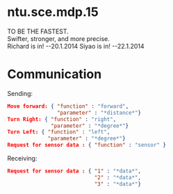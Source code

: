 ntu.sce.mdp.15
==============
TO BE THE FASTEST.  
Swifter, stronger, and more precise.  
Richard is in! --20.1.2014
Siyao is in! --22.1.2014

Communication
==============
Sending:
```json
Move forward: { "function" : "forward",
				"parameter" : "*distance*"}
Turn Right: { "function" : "right",
			  "parameter" : "*degree*"}
Turn Left: { "function" : "left",
			 "parameter" : "*degree*"}
Request for sensor data : { "function" : "sensor" }
```
Receiving:
```json
Request for sensor data : { "1" : "*data*",
							"2" : "*data*",
							"3" : "*data*"}
```